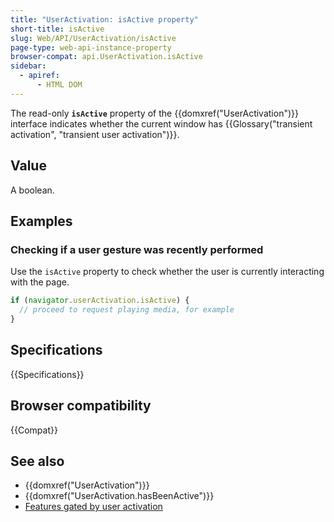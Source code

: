 ```yaml
---
title: "UserActivation: isActive property"
short-title: isActive
slug: Web/API/UserActivation/isActive
page-type: web-api-instance-property
browser-compat: api.UserActivation.isActive
sidebar:
  - apiref:
      - HTML DOM
---
```


The read-only **`isActive`** property of the {{domxref("UserActivation")}} interface indicates whether the current window has {{Glossary("transient activation", "transient user activation")}}.

## Value

A boolean.

## Examples

### Checking if a user gesture was recently performed

Use the `isActive` property to check whether the user is currently interacting with the page.

```js
if (navigator.userActivation.isActive) {
  // proceed to request playing media, for example
}
```

## Specifications

{{Specifications}}

## Browser compatibility

{{Compat}}

## See also

- {{domxref("UserActivation")}}
- {{domxref("UserActivation.hasBeenActive")}}
- [Features gated by user activation](/en-US/docs/Web/Security/User_activation)
